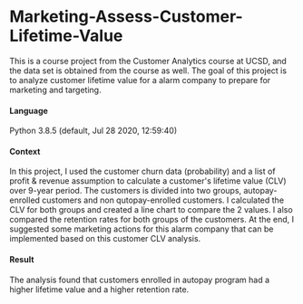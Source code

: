 # Marketing-Assess-Customer-Lifetime-Value

This is a course project from the Customer Analytics course at UCSD, and the data set is obtained from the course as well. The goal of this project is to analyze customer lifetime value for a alarm company to prepare for marketing and targeting.

#### Language
Python 3.8.5 (default, Jul 28 2020, 12:59:40)

#### Context
In this project, I used the customer churn data (probability) and a list of profit & revenue assumption to calculate a customer's lifetime value (CLV) over 9-year period. The customers is divided into two groups, autopay-enrolled customers and non qutopay-enrolled customers. I calculated the CLV for both groups and created a line chart to compare the 2 values. I also compared the retention rates for both groups of the customers. At the end, I suggested some marketing actions for this alarm company that can be implemented based on this customer CLV analysis.

#### Result
The analysis found that customers enrolled in autopay program had a higher lifetime value and a higher retention rate.
